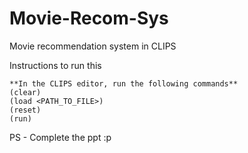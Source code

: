 # Movie-Recom-Sys
Movie recommendation system in CLIPS

Instructions to run this 

```
**In the CLIPS editor, run the following commands**
(clear)
(load <PATH_TO_FILE>)
(reset)
(run)
```

PS - Complete the ppt :p 
